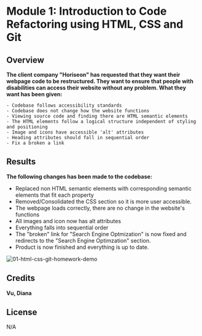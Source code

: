 # Module 1: Introduction to Code Refactoring using HTML, CSS and Git

## Overview
**The client company "Horiseon" has requested that they want their webpage code to be restructured. They want to ensure that people with disabilities can access their website without any problem. What they want has been given:**

    - Codebase follows accessibility standards
    - Codebase does not change how the website functions
    - Viewing source code and finding there are HTML semantic elements
    - The HTML elements follow a logical structure independent of styling and positioning
    - Image and icons have accessible 'alt' attributes
    - Heading attributes should fall in sequential order  
    - Fix a broken a link

## Results
**The following changes has been made to the codebase:**

- Replaced non HTML semantic elements with corresponding semantic elements that fit each property
- Removed/Consolidated the CSS section so it is more user accessible.
- The webpage loads correctly, there are no change in the website's functions
- All images and icon now has alt attributes
- Everything falls into sequential order
- The "broken" link for "Search Engine Optmization" is now fixed and redirects to the "Search Engine Optimzation" section.
- Product is now finished and everything is up to date.

![01-html-css-git-homework-demo](https://user-images.githubusercontent.com/109758045/189417047-fd95bc12-90c5-484e-bb65-691fbbf6056d.png)


## Credits
**Vu, Diana**

## License
N/A
